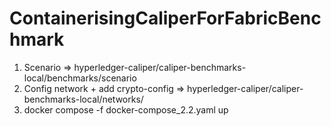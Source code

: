 # ContainerisingCaliperForFabricBenchmark

1) Scenario => hyperledger-caliper/caliper-benchmarks-local/benchmarks/scenario
2) Config network + add crypto-config => hyperledger-caliper/caliper-benchmarks-local/networks/
3) docker compose -f docker-compose_2.2.yaml up



